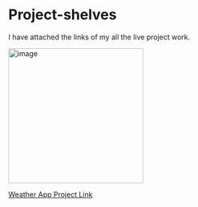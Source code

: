 # Project-shelves
I have attached the links of my all the live project work.

<img width="269" alt="image" src="https://user-images.githubusercontent.com/69087455/235450069-aca24b47-d803-499a-9d0b-3622323f58f5.png">

[Weather App Project Link](https://calm-crisp-3ce913.netlify.app/)

